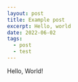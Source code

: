 ```yaml
---
layout: post
title: Example post
excerpt: Hello, world
date: 2022-06-02
tags:
  - post
  - test
---
```


Hello, World!
